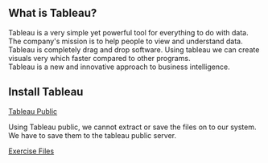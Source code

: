 ## What is Tableau?

Tableau is a very simple yet powerful tool for everything to do with data. The company's mission is to help people to view and understand data.   
Tableau is completely drag and drop software. Using tableau we can create visuals very which faster compared to other programs.   
Tableau is a new and innovative approach to business intelligence.  

## Install Tableau

[Tableau Public](https://public.tableau.com/en-us/s/)

Using Tableau public, we cannot extract or save the files on to our system. We have to save them to the tableau public server.  

[Exercise Files](https://www.superdatascience.com/pages/tableau)


